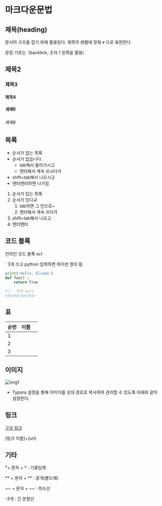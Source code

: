 # 마크다운문법

## 제목(heading)

문서의 구조를 잡기 위해 활용된다. 제목의 레벨에 맞춰 `#` 으로 표현한다.

문장 기호는 `(backtick, 숫자 1 왼쪽을 활용)

## 제목2

### 제목3

#### 제목4

##### 제목5

###### 제목6

## 목록

* 순서가 없는 목록
* 순서가 없습니다.
  * tab해서 들어가시고
  * 엔터해서 계속 쓰시다가
* shift+tab해서 나오시고
* 엔터엔터하면 나가짐

1. 순서가 있는 목록
2. 순서가 있다규
   1. tab하면 그 안으로~
   2. 엔터해서 계속 쓰다가
3. shift+tab해서 나오고
4. 엔터엔터

## 코드 블록

인라인 코드 블록 `def`

` 3개 쓰고 python 입력하면 파이썬 창이 뜸

```python
print('Hello, Eliana')
def foo() : 
    return True
```

```html
<!-- 주석 --!>
<h1>hello</h1>
```

## 표

| 순번 | 이름 |      |
| ---- | ---- | ---- |
| 1    |      |      |
| 2    |      |      |
| 3    |      |      |

## 이미지



![img1](md-images/img1-1622698968490.jpeg)

* Typora 설정을 통해 이미지를 상대 경로로 복사하여 관리할 수 있도록 아래와 같이 설정한다.

## 링크

[구글 링크](http://google.com)

[링크 이름]+(url)

## 기타

*+ 문자 + * : 기울임체

** + 문자 + ** : 굵게(볼드체)

~~ + 문자 + ~~ : 취소선

-3개 : 긴 분할선



